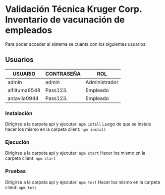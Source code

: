 # Validación Técnica Kruger Corp. Inventario de vacunación de empleados
Para poder acceder al sistema se cuanta con los siguientes usuarios:
## Usuarios

|USUARIO|CONTRASEÑA | ROL |  
|---|---|---|  
|admin |admin | Administrador|  
|alflituma6548 | Pass123. |Empleado|  
| antavila0944 | Pass123. |Empleado|  

### Instalación
Dirigirse a la carpeta api y ejecutar:
`npm intall`
Luego de que se instale hacer los mismo en la carpeta client:
`npm install`
### Ejecución
Dirigirse a la carpeta api y ejecutar:
`npm start`
Hacer los mismo en la carpeta client:
`npm start`
### Pruebas
Dirigirse a la carpeta api y ejecutar:
`npm test`
Hacer los mismo en la carpeta client:
`npm tets`